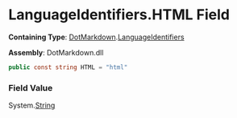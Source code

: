# LanguageIdentifiers\.HTML Field

**Containing Type**: [DotMarkdown](../../README.md)\.[LanguageIdentifiers](../README.md)

**Assembly**: DotMarkdown\.dll

```csharp
public const string HTML = "html"
```

### Field Value

System\.[String](https://docs.microsoft.com/en-us/dotnet/api/system.string)